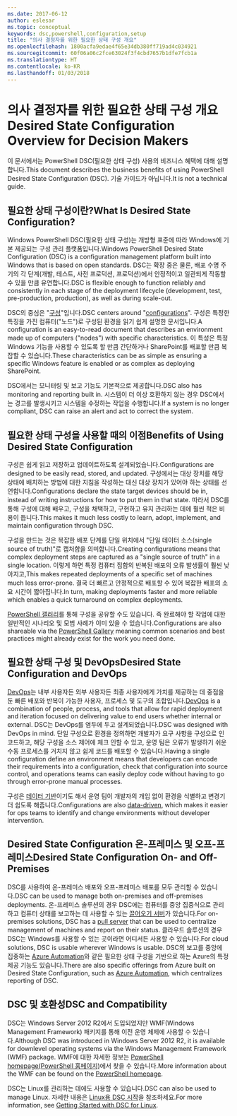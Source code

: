 ```yaml
---
ms.date: 2017-06-12
author: eslesar
ms.topic: conceptual
keywords: dsc,powershell,configuration,setup
title: "의사 결정자를 위한 필요한 상태 구성 개요"
ms.openlocfilehash: 1800acfa9edae4f65e34db380ff719ad4c034921
ms.sourcegitcommit: 60f06a06c2fce63024f3f4cbd7657b1dfe7fcb1a
ms.translationtype: HT
ms.contentlocale: ko-KR
ms.lasthandoff: 01/03/2018
---
```

# <a name="desired-state-configuration-overview-for-decision-makers"></a><span data-ttu-id="c4356-103">의사 결정자를 위한 필요한 상태 구성 개요</span><span class="sxs-lookup"><span data-stu-id="c4356-103">Desired State Configuration Overview for Decision Makers</span></span>

<span data-ttu-id="c4356-104">이 문서에서는 PowerShell DSC(필요한 상태 구성) 사용의 비즈니스 혜택에 대해 설명합니다.</span><span class="sxs-lookup"><span data-stu-id="c4356-104">This document describes the business benefits of using PowerShell Desired State Configuration (DSC).</span></span> <span data-ttu-id="c4356-105">기술 가이드가 아닙니다.</span><span class="sxs-lookup"><span data-stu-id="c4356-105">It is not a technical guide.</span></span>

## <a name="what-is-desired-state-configuration"></a><span data-ttu-id="c4356-106">필요한 상태 구성이란?</span><span class="sxs-lookup"><span data-stu-id="c4356-106">What Is Desired State Configuration?</span></span>

<span data-ttu-id="c4356-107">Windows PowerShell DSC(필요한 상태 구성)는 개방형 표준에 따라 Windows에 기본 제공되는 구성 관리 플랫폼입니다.</span><span class="sxs-lookup"><span data-stu-id="c4356-107">Windows PowerShell Desired State Configuration (DSC) is a configuration management platform built into Windows that is based on open standards.</span></span> <span data-ttu-id="c4356-108">DSC는 확장 중은 물론, 배포 수명 주기의 각 단계(개발, 테스트, 사전 프로덕션, 프로덕션)에서 안정적이고 일관되게 작동할 수 있을 만큼 유연합니다.</span><span class="sxs-lookup"><span data-stu-id="c4356-108">DSC is flexible enough to function reliably and consistently in each stage of the deployment lifecycle (development, test, pre-production, production), as well as during scale-out.</span></span> 

<span data-ttu-id="c4356-109">DSC의 중심은 "[구성](https://msdn.microsoft.com/en-us/powershell/dsc/configurations)"입니다.</span><span class="sxs-lookup"><span data-stu-id="c4356-109">DSC centers around "[configurations](https://msdn.microsoft.com/en-us/powershell/dsc/configurations)".</span></span>
<span data-ttu-id="c4356-110">구성은 특정한 특징을 가진 컴퓨터("노드")로 구성된 환경을 읽기 쉽게 설명한 문서입니다.</span><span class="sxs-lookup"><span data-stu-id="c4356-110">A configuration is an easy-to-read document that describes an environment made up of computers ("nodes") with specific characteristics.</span></span> <span data-ttu-id="c4356-111">이 특성은 특정 Windows 기능을 사용할 수 있도록 할 만큼 간단하거나 SharePoint를 배포할 만큼 복잡할 수 있습니다.</span><span class="sxs-lookup"><span data-stu-id="c4356-111">These characteristics can be as simple as ensuring a specific Windows feature is enabled or as complex as deploying SharePoint.</span></span> 

<span data-ttu-id="c4356-112">DSC에서는 모니터링 및 보고 기능도 기본적으로 제공합니다.</span><span class="sxs-lookup"><span data-stu-id="c4356-112">DSC also has monitoring and reporting built in.</span></span> <span data-ttu-id="c4356-113">시스템이 더 이상 호환하지 않는 경우 DSC에서는 경고를 발생시키고 시스템을 수정하는 작업을 수행합니다.</span><span class="sxs-lookup"><span data-stu-id="c4356-113">If a system is no longer compliant, DSC can raise an alert and act to correct the system.</span></span> 

## <a name="benefits-of-using-desired-state-configuration"></a><span data-ttu-id="c4356-114">필요한 상태 구성을 사용할 때의 이점</span><span class="sxs-lookup"><span data-stu-id="c4356-114">Benefits of Using Desired State Configuration</span></span>

<span data-ttu-id="c4356-115">구성은 쉽게 읽고 저장하고 업데이트하도록 설계되었습니다.</span><span class="sxs-lookup"><span data-stu-id="c4356-115">Configurations are designed to be easily read, stored, and updated.</span></span> <span data-ttu-id="c4356-116">구성에서는 대상 장치를 해당 상태에 배치하는 방법에 대한 지침을 작성하는 대신 대상 장치가 있어야 하는 상태를 선언합니다.</span><span class="sxs-lookup"><span data-stu-id="c4356-116">Configurations declare the state target devices should be in, instead of writing instructions for how to put them in that state.</span></span> <span data-ttu-id="c4356-117">따라서 DSC를 통해 구성에 대해 배우고, 구성을 채택하고, 구현하고 유지 관리하는 데에 훨씬 적은 비용이 듭니다.</span><span class="sxs-lookup"><span data-stu-id="c4356-117">This makes it much less costly to learn, adopt, implement, and maintain configuration through DSC.</span></span> 

<span data-ttu-id="c4356-118">구성을 만드는 것은 복잡한 배포 단계를 단일 위치에서 "단일 데이터 소스(single source of truth)"로 캡처함을 의미합니다.</span><span class="sxs-lookup"><span data-stu-id="c4356-118">Creating configurations means that complex deployment steps are captured as a "single source of truth" in a single location.</span></span> <span data-ttu-id="c4356-119">이렇게 하면 특정 컴퓨터 집합의 반복된 배포의 오류 발생률이 훨씬 낮아지고,</span><span class="sxs-lookup"><span data-stu-id="c4356-119">This makes repeated deployments of a specific set of machines much less error-prone.</span></span> <span data-ttu-id="c4356-120">결국 더 빠르고 안정적으로 배포할 수 있어 복잡한 배포의 소요 시간이 짧아집니다.</span><span class="sxs-lookup"><span data-stu-id="c4356-120">In turn, making deployments faster and more reliable which enables a quick turnaround on complex deployments.</span></span>

<span data-ttu-id="c4356-121">[PowerShell 갤러리](https://powershellgallery.com)를 통해 구성을 공유할 수도 있습니다. 즉 완료해야 할 작업에 대한 일반적인 시나리오 및 모범 사례가 이미 있을 수 있습니다.</span><span class="sxs-lookup"><span data-stu-id="c4356-121">Configurations are also shareable via the [PowerShell Gallery](https://powershellgallery.com) meaning common scenarios and best practices might already exist for the work you need done.</span></span>


## <a name="desired-state-configuration-and-devops"></a><span data-ttu-id="c4356-122">필요한 상태 구성 및 DevOps</span><span class="sxs-lookup"><span data-stu-id="c4356-122">Desired State Configuration and DevOps</span></span>

<span data-ttu-id="c4356-123">[DevOps](http://blogs.technet.com/b/ashleymcglone/archive/2015/11/20/devops-for-n00bs-ie-windows-people.aspx)는 내부 사용자든 외부 사용자든 최종 사용자에게 가치를 제공하는 데 중점을 둔 빠른 배포와 반복이 가능한 사용자, 프로세스 및 도구의 조합입니다.</span><span class="sxs-lookup"><span data-stu-id="c4356-123">[DevOps](http://blogs.technet.com/b/ashleymcglone/archive/2015/11/20/devops-for-n00bs-ie-windows-people.aspx) is a combination of people, process, and tools that allow for rapid deployment and iteration focused on delivering value to end users whether internal or external.</span></span> <span data-ttu-id="c4356-124">DSC는 DevOps를 염두에 두고 설계되었습니다.</span><span class="sxs-lookup"><span data-stu-id="c4356-124">DSC was designed with DevOps in mind.</span></span> <span data-ttu-id="c4356-125">단일 구성으로 환경을 정의하면 개발자가 요구 사항을 구성으로 인코드하고, 해당 구성을 소스 제어에 체크 인할 수 있고, 운영 팀은 오류가 발생하기 쉬운 수동 프로세스를 거치지 않고 쉽게 코드를 배포할 수 있습니다.</span><span class="sxs-lookup"><span data-stu-id="c4356-125">Having a single configuration define an environment means that developers can encode their requirements into a configuration, check that configuration into source control, and operations teams can easily deploy code without having to go through error-prone manual processes.</span></span> 

<span data-ttu-id="c4356-126">구성은 [데이터 기반](https://msdn.microsoft.com/en-us/powershell/dsc/configdata)이기도 해서 운영 팀이 개발자의 개입 없이 환경을 식별하고 변경기 더 쉽도록 해줍니다.</span><span class="sxs-lookup"><span data-stu-id="c4356-126">Configurations are also [data-driven](https://msdn.microsoft.com/en-us/powershell/dsc/configdata), which makes it easier for ops teams to identify and change environments without developer intervention.</span></span> 

## <a name="desired-state-configuration-on--and-off-premises"></a><span data-ttu-id="c4356-127">Desired State Configuration 온-프레미스 및 오프-프레미스</span><span class="sxs-lookup"><span data-stu-id="c4356-127">Desired State Configuration On- and Off-Premises</span></span>

<span data-ttu-id="c4356-128">DSC를 사용하여 온-프레미스 배포와 오프-프레미스 배포를 모두 관리할 수 있습니다.</span><span class="sxs-lookup"><span data-stu-id="c4356-128">DSC can be used to manage both on-premises and off-premises deployments.</span></span> <span data-ttu-id="c4356-129">온-프레미스 솔루션의 경우 DSC에는 컴퓨터를 중앙 집중식으로 관리하고 컴퓨터 상태를 보고하는 데 사용할 수 있는 [끌어오기 서버](https://msdn.microsoft.com/en-us/powershell/dsc/pullserver)가 있습니다.</span><span class="sxs-lookup"><span data-stu-id="c4356-129">For on-premises solutions, DSC has a [pull server](https://msdn.microsoft.com/en-us/powershell/dsc/pullserver) that can be used to centralize management of machines and report on their status.</span></span> <span data-ttu-id="c4356-130">클라우드 솔루션의 경우 DSC는 Windows를 사용할 수 있는 곳이라면 어디서든 사용할 수 있습니다.</span><span class="sxs-lookup"><span data-stu-id="c4356-130">For cloud solutions, DSC is usable wherever Windows is usable.</span></span> <span data-ttu-id="c4356-131">DSC의 보고를 중앙에 집중하는 [Azure Automation](https://azure.microsoft.com/en-us/documentation/services/automation/)와 같은 필요한 상태 구성을 기반으로 하는 Azure의 특정 제공 기능도 있습니다.</span><span class="sxs-lookup"><span data-stu-id="c4356-131">There are also specific offerings from Azure built on Desired State Configuration, such as [Azure Automation](https://azure.microsoft.com/en-us/documentation/services/automation/), which centralizes reporting of DSC.</span></span> 

## <a name="dsc-and-compatibility"></a><span data-ttu-id="c4356-132">DSC 및 호환성</span><span class="sxs-lookup"><span data-stu-id="c4356-132">DSC and Compatibility</span></span>

<span data-ttu-id="c4356-133">DSC는 Windows Server 2012 R2에서 도입되었지만 WMF(Windows Management Framework) 패키지를 통해 이전 운영 체제에 사용할 수 있습니다.</span><span class="sxs-lookup"><span data-stu-id="c4356-133">Although DSC was introduced in Windows Server 2012 R2, it is available for downlevel operating systems via the Windows Management Framework (WMF) package.</span></span> <span data-ttu-id="c4356-134">WMF에 대한 자세한 정보는 [PowerShell homepage(PowerShell 홈페이지)](https://msdn.microsoft.com/en-us/powershell/)에서 찾을 수 있습니다.</span><span class="sxs-lookup"><span data-stu-id="c4356-134">More information about the WMF can be found on the [PowerShell homepage](https://msdn.microsoft.com/en-us/powershell/).</span></span> 

<span data-ttu-id="c4356-135">DSC는 Linux를 관리하는 데에도 사용할 수 있습니다.</span><span class="sxs-lookup"><span data-stu-id="c4356-135">DSC can also be used to manage Linux.</span></span> <span data-ttu-id="c4356-136">자세한 내용은 [Linux용 DSC 시작](https://msdn.microsoft.com/en-us/powershell/dsc/lnxgettingstarted)을 참조하세요.</span><span class="sxs-lookup"><span data-stu-id="c4356-136">For more information, see [Getting Started with DSC for Linux](https://msdn.microsoft.com/en-us/powershell/dsc/lnxgettingstarted).</span></span>


